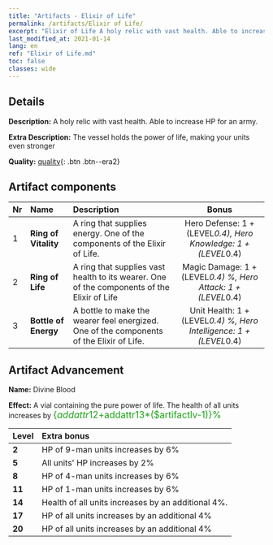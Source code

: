 ```yaml
---
title: "Artifacts - Elixir of Life"
permalink: /artifacts/Elixir of Life/
excerpt: "Elixir of Life A holy relic with vast health. Able to increase HP for an army."
last_modified_at: 2021-01-14
lang: en
ref: "Elixir of Life.md"
toc: false
classes: wide
---
```

## Details

 **Description:** A holy relic with vast health. Able to increase HP for an army.

 **Extra Description:** The vessel holds the power of life, making your units even stronger

 **Quality:** [quality](#artifact-components){: .btn .btn--era2}



## Artifact components

  |  Nr  |    Name  |  Description | Bonus | 
  |:-----|:---------|:-------------|:-----:| 
  | 1 | **Ring of Vitality** | A ring that supplies energy. One of the components of the Elixir of Life. | Hero Defense: 1 + (LEVEL*0.4), Hero Knowledge: 1 + (LEVEL*0.4) | 
  | 2 | **Ring of Life** | A ring that supplies vast health to its wearer. One of the components of the Elixir of Life | Magic Damage: 1 + (LEVEL*0.4) %, Hero Attack: 1 + (LEVEL*0.4) | 
  | 3 | **Bottle of Energy** | A bottle to make the wearer feel energized. One of the components of the Elixir of Life. | Unit Health: 1 + (LEVEL*0.4) %, Hero Intelligence: 1 + (LEVEL*0.4) | 
## Artifact Advancement

 **Name:** Divine Blood

 **Effect:** A vial containing the pure power of life. The health of all units increases by <span style="color: #1ca216;font-size:18px">{$addattr12+$addattr13*($artifactlv-1)}%</span>

  |  Level  |    Extra bonus  | 
  |:--------|:----------------| 
  | **2** | HP of 9-man units increases by 6% | 
  | **5** | All units' HP increases by 2% | 
  | **8** | HP of 4-man units increases by 6% | 
  | **11** | HP of 1-man units increases by 6% | 
  | **14** | Health of all units increases by an additional 4%. | 
  | **17** | HP of all units increases by an additional 4% | 
  | **20** | HP of all units increases by an additional 4% | 
